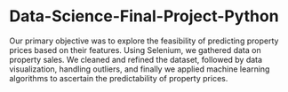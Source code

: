# Data-Science-Final-Project-Python
Our primary objective was to explore the feasibility of predicting property prices based on their features. Using Selenium, we gathered data on property sales. We cleaned and refined the dataset, followed by data visualization, handling outliers, and finally we applied machine learning algorithms to ascertain the predictability of property prices.
